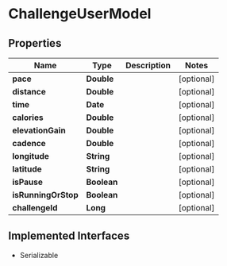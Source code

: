 

# ChallengeUserModel


## Properties

Name | Type | Description | Notes
------------ | ------------- | ------------- | -------------
**pace** | **Double** |  |  [optional]
**distance** | **Double** |  |  [optional]
**time** | **Date** |  |  [optional]
**calories** | **Double** |  |  [optional]
**elevationGain** | **Double** |  |  [optional]
**cadence** | **Double** |  |  [optional]
**longitude** | **String** |  |  [optional]
**latitude** | **String** |  |  [optional]
**isPause** | **Boolean** |  |  [optional]
**isRunningOrStop** | **Boolean** |  |  [optional]
**challengeId** | **Long** |  |  [optional]


## Implemented Interfaces

* Serializable


